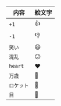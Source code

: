 | 内容      | 絵文字        |
| ------- | ---------- |
| `+1`    | :+1:       |
| `-1`    | :-1:       |
| `笑い`    | :smile:    |
| `混乱`    | :confused: |
| `heart` | :heart:    |
| `万歳`    | :tada:     |
| `ロケット`  | :rocket:   |
| `目`     | :eyes:     |
